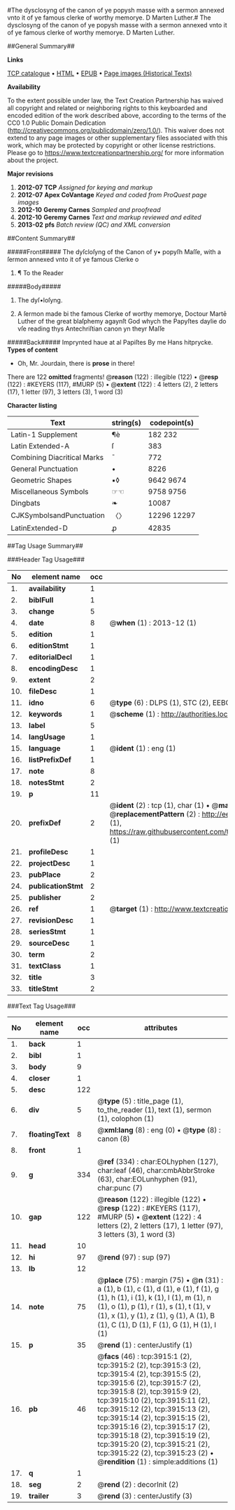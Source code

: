 #The dysclosyng of the canon of ye popysh masse with a sermon annexed vnto it of ye famous clerke of worthy memorye. D Marten Luther.#
The dysclosyng of the canon of ye popysh masse with a sermon annexed vnto it of ye famous clerke of worthy memorye. D Marten Luther.

##General Summary##

**Links**

[TCP catalogue](http://www.ota.ox.ac.uk/tcp/)  • 
[HTML](http://tei.it.ox.ac.uk/tcp/Texts-HTML/free/A07/A07229.html)  • 
[EPUB](http://tei.it.ox.ac.uk/tcp/Texts-EPUB/free/A07/A07229.epub) • 
[Page images (Historical Texts)](https://historicaltexts.jisc.ac.uk/eebo-99839488e)

**Availability**

To the extent possible under law, the Text Creation Partnership has waived all copyright and related or neighboring rights to this keyboarded and encoded edition of the work described above, according to the terms of the CC0 1.0 Public Domain Dedication (http://creativecommons.org/publicdomain/zero/1.0/). This waiver does not extend to any page images or other supplementary files associated with this work, which may be protected by copyright or other license restrictions. Please go to https://www.textcreationpartnership.org/ for more information about the project.

**Major revisions**

1. __2012-07__ __TCP__ *Assigned for keying and markup*
1. __2012-07__ __Apex CoVantage__ *Keyed and coded from ProQuest page images*
1. __2012-10__ __Geremy Carnes__ *Sampled and proofread*
1. __2012-10__ __Geremy Carnes__ *Text and markup reviewed and edited*
1. __2013-02__ __pfs__ *Batch review (QC) and XML conversion*

##Content Summary##

#####Front#####
 The dyſcloſyng of the Canon of y• popyſh Maſſe, with a ſermon annexed vnto it of ye famous Clerke o
1. ¶ To the Reader

#####Body#####

1. The dyſ•loſyng.

1. A ſermon made bi the famous Clerke of worthy memorye, Doctour Martē Luther of the great blaſphemy agaynſt God whych the Papyſtes daylie do vſe reading thys Antechriſtian canon yn theyr Maſſe

#####Back#####
Imprynted haue at al Papiſtes By me Hans hitprycke.
**Types of content**

  * Oh, Mr. Jourdain, there is **prose** in there!

There are 122 **omitted** fragments! 
 @__reason__ (122) : illegible (122)  •  @__resp__ (122) : #KEYERS (117), #MURP (5)  •  @__extent__ (122) : 4 letters (2), 2 letters (17), 1 letter (97), 3 letters (3), 1 word (3)

**Character listing**


|Text|string(s)|codepoint(s)|
|---|---|---|
|Latin-1 Supplement|¶è|182 232|
|Latin Extended-A|ſ|383|
|Combining             Diacritical Marks|̄|772|
|General Punctuation|•|8226|
|Geometric Shapes|▪◊|9642 9674|
|Miscellaneous Symbols|☞☜|9758 9756|
|Dingbats|❧|10087|
|CJKSymbolsandPunctuation|〈〉|12296 12297|
|LatinExtended-D|ꝓ|42835|

##Tag Usage Summary##

###Header Tag Usage###

|No|element name|occ|attributes|
|---|---|---|---|
|1.|__availability__|1||
|2.|__biblFull__|1||
|3.|__change__|5||
|4.|__date__|8| @__when__ (1) : 2013-12 (1)|
|5.|__edition__|1||
|6.|__editionStmt__|1||
|7.|__editorialDecl__|1||
|8.|__encodingDesc__|1||
|9.|__extent__|2||
|10.|__fileDesc__|1||
|11.|__idno__|6| @__type__ (6) : DLPS (1), STC (2), EEBO-CITATION (1), PROQUEST (1), VID (1)|
|12.|__keywords__|1| @__scheme__ (1) : http://authorities.loc.gov/ (1)|
|13.|__label__|5||
|14.|__langUsage__|1||
|15.|__language__|1| @__ident__ (1) : eng (1)|
|16.|__listPrefixDef__|1||
|17.|__note__|8||
|18.|__notesStmt__|2||
|19.|__p__|11||
|20.|__prefixDef__|2| @__ident__ (2) : tcp (1), char (1)  •  @__matchPattern__ (2) : ([0-9\-]+):([0-9IVX]+) (1), (.+) (1)  •  @__replacementPattern__ (2) : http://eebo.chadwyck.com/downloadtiff?vid=$1&page=$2 (1), https://raw.githubusercontent.com/textcreationpartnership/Texts/master/tcpchars.xml#$1 (1)|
|21.|__profileDesc__|1||
|22.|__projectDesc__|1||
|23.|__pubPlace__|2||
|24.|__publicationStmt__|2||
|25.|__publisher__|2||
|26.|__ref__|1| @__target__ (1) : http://www.textcreationpartnership.org/docs/. (1)|
|27.|__revisionDesc__|1||
|28.|__seriesStmt__|1||
|29.|__sourceDesc__|1||
|30.|__term__|2||
|31.|__textClass__|1||
|32.|__title__|3||
|33.|__titleStmt__|2||


###Text Tag Usage###

|No|element name|occ|attributes|
|---|---|---|---|
|1.|__back__|1||
|2.|__bibl__|1||
|3.|__body__|9||
|4.|__closer__|1||
|5.|__desc__|122||
|6.|__div__|5| @__type__ (5) : title_page (1), to_the_reader (1), text (1), sermon (1), colophon (1)|
|7.|__floatingText__|8| @__xml:lang__ (8) : eng (0)  •  @__type__ (8) : canon (8)|
|8.|__front__|1||
|9.|__g__|334| @__ref__ (334) : char:EOLhyphen (127), char:leaf (46), char:cmbAbbrStroke (63), char:EOLunhyphen (91), char:punc (7)|
|10.|__gap__|122| @__reason__ (122) : illegible (122)  •  @__resp__ (122) : #KEYERS (117), #MURP (5)  •  @__extent__ (122) : 4 letters (2), 2 letters (17), 1 letter (97), 3 letters (3), 1 word (3)|
|11.|__head__|10||
|12.|__hi__|97| @__rend__ (97) : sup (97)|
|13.|__lb__|12||
|14.|__note__|75| @__place__ (75) : margin (75)  •  @__n__ (31) : a (1), b (1), c (1), d (1), e (1), f (1), g (1), h (1), i (1), k (1), l (1), m (1), n (1), o (1), p (1), r (1), s (1), t (1), v (1), x (1), y (1), z (1), ꝯ (1), A (1), B (1), C (1), D (1), F (1), G (1), H (1), I (1)|
|15.|__p__|35| @__rend__ (1) : centerJustify (1)|
|16.|__pb__|46| @__facs__ (46) : tcp:3915:1 (2), tcp:3915:2 (2), tcp:3915:3 (2), tcp:3915:4 (2), tcp:3915:5 (2), tcp:3915:6 (2), tcp:3915:7 (2), tcp:3915:8 (2), tcp:3915:9 (2), tcp:3915:10 (2), tcp:3915:11 (2), tcp:3915:12 (2), tcp:3915:13 (2), tcp:3915:14 (2), tcp:3915:15 (2), tcp:3915:16 (2), tcp:3915:17 (2), tcp:3915:18 (2), tcp:3915:19 (2), tcp:3915:20 (2), tcp:3915:21 (2), tcp:3915:22 (2), tcp:3915:23 (2)  •  @__rendition__ (1) : simple:additions (1)|
|17.|__q__|1||
|18.|__seg__|2| @__rend__ (2) : decorInit (2)|
|19.|__trailer__|3| @__rend__ (3) : centerJustify (3)|
